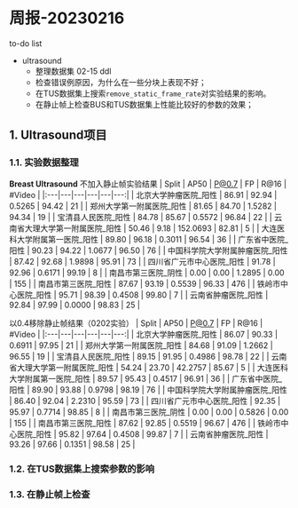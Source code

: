 # 周报-20230216
to-do list

- ultrasound
  - 整理数据集 02-15 ddl
  - 检查错误例原因，为什么在一些分块上表现不好；
  - 在TUS数据集上搜索``remove_static_frame_rate``对实验结果的影响。
  - 在静止帧上检查BUS和TUS数据集上性能比较好的参数的效果；

## 1. Ultrasound项目
### 1.1. 实验数据整理
**Breast Ultrasound**
不加入静止帧实验结果
| Split                 |  AP50 | P@0.7 |   FP   |  R@16 | #Video |
|:---|---|---|---|---|---:|
| 北京大学肿瘤医院_阳性 | 86.91 | 92.94 | 0.5265 | 94.42 |   21   |
| 郑州大学第一附属医院_阳性 | 81.65 | 84.70 | 1.5282 | 94.34 |   19   |
| 宝清县人民医院_阳性 | 84.78 | 85.67 | 0.5572 | 96.84 |   22   |
| 云南省大理大学第一附属医院_阳性 | 50.46 |  9.18 | 152.0693 | 82.81 |   5    |
| 大连医科大学附属第一医院_阳性 | 89.80 | 96.18 | 0.3011 | 96.54 |   36   |
| 广东省中医院_阳性 | 90.23 | 94.22 | 1.0677 | 96.50 |   76   |
| 中国科学院大学附属肿瘤医院_阳性 | 87.42 | 92.68 | 1.9898 | 95.91 |   73   |
| 四川省广元市中心医院_阳性 | 91.78 | 92.96 | 0.6171 | 99.19 |   8    |
| 南昌市第三医院_阴性 | 0.00 |  0.00 | 1.2895 | 0.00 |  155   |
| 南昌市第三医院_阳性 | 87.67 | 93.19 | 0.5539 | 96.33 |  476   |
| 铁岭市中心医院_阳性 | 95.71 | 98.39 | 0.4508 | 99.80 |   7    |
| 云南省肿瘤医院_阳性 | 92.84 | 97.99 | 0.0000 | 98.83 |   25   |

以0.4移除静止帧结果（0202实验）
| Split                 |  AP50 | P@0.7 |   FP   |  R@16 | #Video |
|:---|---|---|---|---|---:|
| 北京大学肿瘤医院_阳性 | 86.07 | 90.33 | 0.6911 | 97.95 |   21   |
| 郑州大学第一附属医院_阳性 | 84.68 | 91.09 | 1.2662 | 96.55 |   19   |
| 宝清县人民医院_阳性 | 89.15 | 91.95 | 0.4986 | 98.78 |   22   |
| 云南省大理大学第一附属医院_阳性 | 54.24 | 23.70 | 42.2757 | 85.67 |   5    |
| 大连医科大学附属第一医院_阳性 | 89.57 | 95.43 | 0.4517 | 96.91 |   36   |
| 广东省中医院_阳性 | 89.90 | 93.88 | 0.9798 | 98.19 |   76   |
| 中国科学院大学附属肿瘤医院_阳性 | 86.40 | 92.04 | 2.2310 | 95.59 |   73   |
| 四川省广元市中心医院_阳性 | 92.35 | 95.97 | 0.7714 | 98.85 |   8    |
| 南昌市第三医院_阴性 | 0.00 |  0.00 | 0.5826 | 0.00 |  155   |
| 南昌市第三医院_阳性 | 87.62 | 92.85 | 0.5519 | 96.67 |  476   |
| 铁岭市中心医院_阳性 | 95.82 | 97.64 | 0.4508 | 99.87 |   7    |
| 云南省肿瘤医院_阳性 | 93.26 | 97.66 | 0.1351 | 98.58 |   25   |
### 1.2. 在TUS数据集上搜索参数的影响

### 1.3. 在静止帧上检查